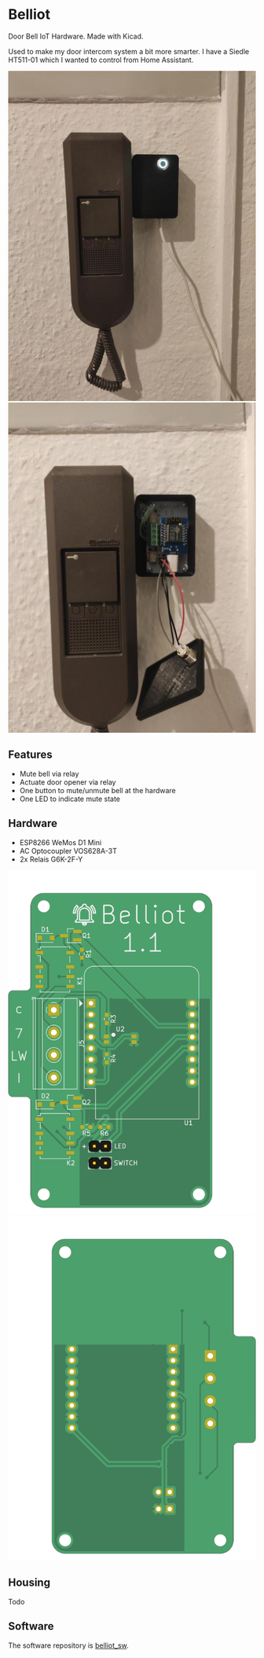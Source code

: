 # Belliot
Door Bell IoT Hardware.
Made with Kicad.

Used to make my door intercom system a bit more smarter. I have a Siedle HT511-01 which I wanted to control from Home Assistant.

![](./doc/mounted_with_housing.jpg)
![](./doc/inside_housing.jpg)

## Features
+ Mute bell via relay
+ Actuate door opener via relay
+ One button to mute/unmute bell at the hardware
+ One LED to indicate mute state

## Hardware
+ ESP8266 WeMos D1 Mini
+ AC Optocoupler VOS628A-3T
+ 2x Relais G6K-2F-Y

![front](./doc/belliot_front.png)
![back](./doc/belliot_back.png)

## Housing
Todo

## Software
The software repository is [belliot_sw](https://github.com/vondraussen/belliot_sw).
